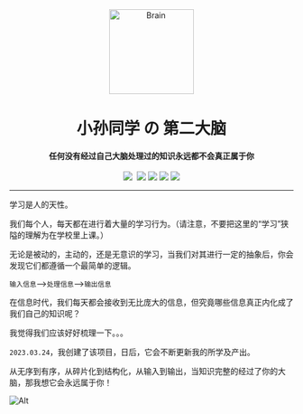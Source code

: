<div align="center">
<img src="https://cdn.jsdelivr.net/gh/sun0225SUN/Brain/assets/images/logo.png" alt="Brain" width="150" />
<h1>小孙同学 の 第二大脑</h1>
<h4>任何没有经过自己大脑处理过的知识永远都不会真正属于你</h4>
<img src="https://wakatime.com/badge/user/42d0678c-368b-448b-9a77-5d21c5b55352/project/e45565e9-6bc6-46c2-aec9-0d7620137253.svg" />
<img href="https://github.com/sun0225SUN/Brain/blob/main/LICENSE?style=plastic" />
<img src="https://img.shields.io/github/stars/sun0225SUN/Brain?style=plastic" />
<img src="https://img.shields.io/github/forks/sun0225SUN/Brain?style=plastic" />
<img src="https://img.shields.io/github/license/sun0225SUN/Brain?style=plastic" />
<img src="https://img.shields.io/github/last-commit/sun0225SUN/Brain?style=plastic" />
</div>

---

学习是人的天性。

我们每个人，每天都在进行着大量的学习行为。（请注意，不要把这里的“学习”狭隘的理解为在学校里上课。）

无论是被动的，主动的，还是无意识的学习，当我们对其进行一定的抽象后，你会发现它们都遵循一个最简单的逻辑。

`输入信息`——>`处理信息`——>`输出信息`

在信息时代，我们每天都会接收到无比庞大的信息，但究竟哪些信息真正内化成了我们自己的知识呢？

我觉得我们应该好好梳理一下。。。

`2023.03.24`，我创建了该项目，日后，它会不断更新我的所学及产出。

从无序到有序，从碎片化到结构化，从输入到输出，当知识完整的经过了你的大脑，那我想它会永远属于你！

![Alt](https://repobeats.axiom.co/api/embed/257eac0553b07078702518d52bc7431988f6f446.svg "Repobeats analytics image")
